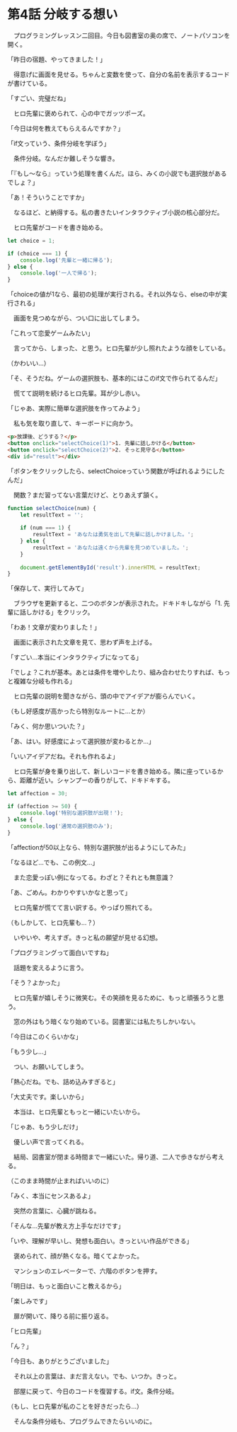 # 第4話 分岐する想い

　プログラミングレッスン二回目。今日も図書室の奥の席で、ノートパソコンを開く。

「昨日の宿題、やってきました！」

　得意げに画面を見せる。ちゃんと変数を使って、自分の名前を表示するコードが書けている。

「すごい、完璧だね」

　ヒロ先輩に褒められて、心の中でガッツポーズ。

「今日は何を教えてもらえるんですか？」

「if文っていう、条件分岐を学ぼう」

　条件分岐。なんだか難しそうな響き。

「『もし〜なら』っていう処理を書くんだ。ほら、みくの小説でも選択肢があるでしょ？」

「あ！そういうことですか」

　なるほど、と納得する。私の書きたいインタラクティブ小説の核心部分だ。

　ヒロ先輩がコードを書き始める。

```javascript
let choice = 1;

if (choice === 1) {
    console.log('先輩と一緒に帰る');
} else {
    console.log('一人で帰る');
}
```

「choiceの値が1なら、最初の処理が実行される。それ以外なら、elseの中が実行される」

　画面を見つめながら、つい口に出してしまう。

「これって恋愛ゲームみたい」

　言ってから、しまった、と思う。ヒロ先輩が少し照れたような顔をしている。

（かわいい...）

「そ、そうだね。ゲームの選択肢も、基本的にはこのif文で作られてるんだ」

　慌てて説明を続けるヒロ先輩。耳が少し赤い。

「じゃあ、実際に簡単な選択肢を作ってみよう」

　私も気を取り直して、キーボードに向かう。

```html
<p>放課後、どうする？</p>
<button onclick="selectChoice(1)">1. 先輩に話しかける</button>
<button onclick="selectChoice(2)">2. そっと見守る</button>
<div id="result"></div>
```

「ボタンをクリックしたら、selectChoiceっていう関数が呼ばれるようにしたんだ」

　関数？まだ習ってない言葉だけど、とりあえず頷く。

```javascript
function selectChoice(num) {
    let resultText = '';
    
    if (num === 1) {
        resultText = 'あなたは勇気を出して先輩に話しかけました。';
    } else {
        resultText = 'あなたは遠くから先輩を見つめていました。';
    }
    
    document.getElementById('result').innerHTML = resultText;
}
```

「保存して、実行してみて」

　ブラウザを更新すると、二つのボタンが表示された。ドキドキしながら「1. 先輩に話しかける」をクリック。

「わあ！文章が変わりました！」

　画面に表示された文章を見て、思わず声を上げる。

「すごい...本当にインタラクティブになってる」

「でしょ？これが基本。あとは条件を増やしたり、組み合わせたりすれば、もっと複雑な分岐も作れる」

　ヒロ先輩の説明を聞きながら、頭の中でアイデアが膨らんでいく。

（もし好感度が高かったら特別なルートに...とか）

「みく、何か思いついた？」

「あ、はい。好感度によって選択肢が変わるとか...」

「いいアイデアだね。それも作れるよ」

　ヒロ先輩が身を乗り出して、新しいコードを書き始める。隣に座っているから、距離が近い。シャンプーの香りがして、ドキドキする。

```javascript
let affection = 30;

if (affection >= 50) {
    console.log('特別な選択肢が出現！');
} else {
    console.log('通常の選択肢のみ');
}
```

「affectionが50以上なら、特別な選択肢が出るようにしてみた」

「なるほど...でも、この例文...」

　また恋愛っぽい例になってる。わざと？それとも無意識？

「あ、ごめん。わかりやすいかなと思って」

　ヒロ先輩が慌てて言い訳する。やっぱり照れてる。

（もしかして、ヒロ先輩も...？）

　いやいや、考えすぎ。きっと私の願望が見せる幻想。

「プログラミングって面白いですね」

　話題を変えるように言う。

「そう？よかった」

　ヒロ先輩が嬉しそうに微笑む。その笑顔を見るために、もっと頑張ろうと思う。

　窓の外はもう暗くなり始めている。図書室には私たちしかいない。

「今日はこのくらいかな」

「もう少し...」

　つい、お願いしてしまう。

「熱心だね。でも、詰め込みすぎると」

「大丈夫です。楽しいから」

　本当は、ヒロ先輩ともっと一緒にいたいから。

「じゃあ、もう少しだけ」

　優しい声で言ってくれる。

　結局、図書室が閉まる時間まで一緒にいた。帰り道、二人で歩きながら考える。

（このまま時間が止まればいいのに）

「みく、本当にセンスあるよ」

　突然の言葉に、心臓が跳ねる。

「そんな...先輩が教え方上手なだけです」

「いや、理解が早いし、発想も面白い。きっといい作品ができる」

　褒められて、顔が熱くなる。暗くてよかった。

　マンションのエレベーターで、六階のボタンを押す。

「明日は、もっと面白いこと教えるから」

「楽しみです」

　扉が開いて、降りる前に振り返る。

「ヒロ先輩」

「ん？」

「今日も、ありがとうございました」

　それ以上の言葉は、まだ言えない。でも、いつか。きっと。

　部屋に戻って、今日のコードを復習する。if文。条件分岐。

（もし、ヒロ先輩が私のことを好きだったら...）

　そんな条件分岐も、プログラムできたらいいのに。